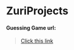 # ZuriProjects

#### Guessing Game url: 
>[Click this link](https://replit.com/@DonKross/JavaScriptTuts#index.js)

